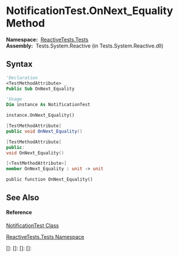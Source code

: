 # NotificationTest.OnNext\_Equality Method

**Namespace:**  [ReactiveTests.Tests](ReactiveTests.Tests\ReactiveTests.Tests.md)  
**Assembly:**  Tests.System.Reactive (in Tests.System.Reactive.dll)

## Syntax

```vb
'Declaration
<TestMethodAttribute> _
Public Sub OnNext_Equality
```

```vb
'Usage
Dim instance As NotificationTest

instance.OnNext_Equality()
```

```csharp
[TestMethodAttribute]
public void OnNext_Equality()
```

```c++
[TestMethodAttribute]
public:
void OnNext_Equality()
```

```fsharp
[<TestMethodAttribute>]
member OnNext_Equality : unit -> unit 
```

```jscript
public function OnNext_Equality()
```

## See Also

#### Reference

[NotificationTest Class](NotificationTest\NotificationTest.md)

[ReactiveTests.Tests Namespace](ReactiveTests.Tests\ReactiveTests.Tests.md)

[]: 
[]: 
[]: 
[]: 